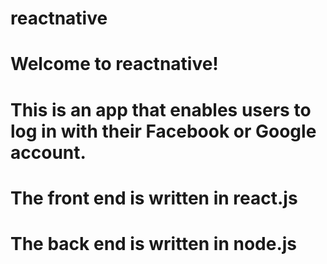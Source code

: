 # reactnative
# Welcome to reactnative!
# This is an app that enables users to log in with their Facebook or Google account.
# The front end is written in react.js
# The back end is written in node.js
